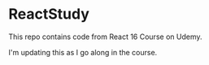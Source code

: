 # ReactStudy

This repo contains code from React 16 Course on Udemy.

I'm updating this as I go along in the course.